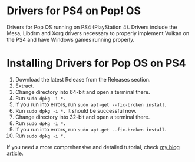 # Drivers for PS4 on Pop! OS 
Drivers for Pop OS running on PS4 (PlayStation 4). Drivers include the Mesa, Libdrm and Xorg drivers necessary to properly implement Vulkan on the PS4 and have Windows games running properly.

# Installing Drivers for Pop OS on PS4
1. Download the latest Release from the Releases section.
2. Extract.
3. Change directory into 64-bit and open a terminal there.
4. Run `sudo dpkg -i *.`
5. If you run into errors, run `sudo apt-get --fix-broken install`.
6. Run `sudo dpkg -i *.` It should be successful now.
7. Change directory into 32-bit and open a terminal there.
4. Run `sudo dpkg -i *.`
5. If you run into errors, run `sudo apt-get --fix-broken install`.
6. Run `sudo dpkg -i *.` 

If you need a more comprehensive and detailed tutorial, check [my blog article](https://ps4linux.com/make-ps4-linux-distro/#Step_4_Install_PS4_Linux_drivers_for_the_PS4_Linux_distro).
